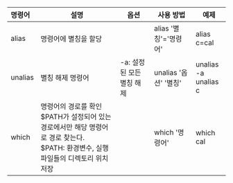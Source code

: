 
| 명령어 | 설명 | 옵션 | 사용 방법 | 예제 |
| :--- | ---- | ---- | ---- | ---- |
| alias | 명령어에 별칭을 할당 |  | alias '별칭'='명령어' | alias c=cal |
| unalias | 별칭 해제 명령어 | -a: 설정된 모든 별칭 해제 | unalias '옵션' '별칭'<br> | unalias -a<br>unalias c |
| which | 명령어의 경로를 확인<br>\$PATH가 설정되어 있는 경로에서만 해당 명령어로 경로 찾는다.<br>\$PATH: 환경변수, 실행파일들의 디렉토리 위치 저장 |  | which '명령어' | which cal |

